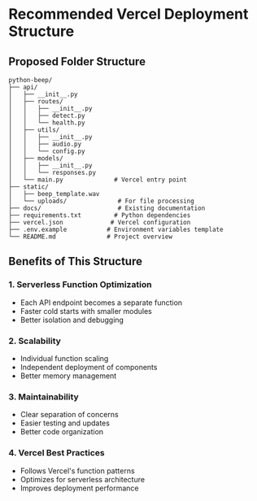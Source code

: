 # Recommended Vercel Deployment Structure

## Proposed Folder Structure

```
python-beep/
├── api/
│   ├── __init__.py
│   ├── routes/
│   │   ├── __init__.py
│   │   ├── detect.py
│   │   └── health.py
│   ├── utils/
│   │   ├── __init__.py
│   │   ├── audio.py
│   │   └── config.py
│   ├── models/
│   │   ├── __init__.py
│   │   └── responses.py
│   └── main.py              # Vercel entry point
├── static/
│   ├── beep_template.wav
│   └── uploads/              # For file processing
├── docs/                     # Existing documentation
├── requirements.txt         # Python dependencies
├── vercel.json             # Vercel configuration
├── .env.example           # Environment variables template
└── README.md              # Project overview
```

## Benefits of This Structure

### 1. **Serverless Function Optimization**
- Each API endpoint becomes a separate function
- Faster cold starts with smaller modules
- Better isolation and debugging

### 2. **Scalability**
- Individual function scaling
- Independent deployment of components
- Better memory management

### 3. **Maintainability**
- Clear separation of concerns
- Easier testing and updates
- Better code organization

### 4. **Vercel Best Practices**
- Follows Vercel's function patterns
- Optimizes for serverless architecture
- Improves deployment performance